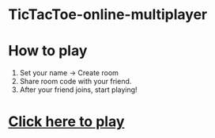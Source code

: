 # TicTacToe-online-multiplayer

# How to play

1. Set your name -> Create room
2. Share room code with your friend.
3. After your friend joins, start playing!

# [Click here to play](https://tictactoe-kxqw.onrender.com/)

